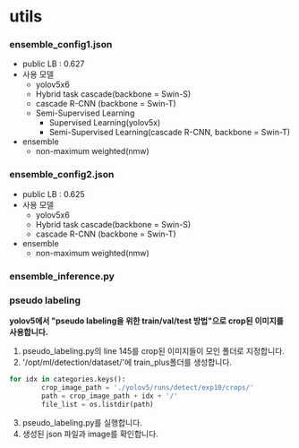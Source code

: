 # utils
### ensemble_config1.json
- public LB : 0.627
- 사용 모델
  - yolov5x6
  - Hybrid task cascade(backbone = Swin-S) 
  - cascade R-CNN (backbone = Swin-T)
  - Semi-Supervised Learning
    - Supervised Learning(yolov5x)
    - Semi-Supervised Learning(cascade R-CNN, backbone = Swin-T)
- ensemble
  - non-maximum weighted(nmw)
### ensemble_config2.json
- public LB : 0.625
- 사용 모델
  - yolov5x6
  - Hybrid task cascade(backbone = Swin-S) 
  - cascade R-CNN (backbone = Swin-T)
- ensemble
  - non-maximum weighted(nmw)
### ensemble_inference.py
### pseudo labeling
**yolov5에서 "pseudo labeling을 위한 train/val/test 방법"으로 crop된 이미지를 사용합니다.**
1. pseudo_labeling.py의 line 145를 crop된 이미지들이 모인 폴더로 지정합니다.
2. '/opt/ml/detection/dataset/'에 train_plus폴더를 생성합니다.
```python
for idx in categories.keys():
        crop_image_path = './yolov5/runs/detect/exp10/crops/'
        path = crop_image_path + idx + '/'
        file_list = os.listdir(path)
```
3. pseudo_labeling.py를 실행합니다.
4. 생성된 json 파일과 image를 확인합니다.